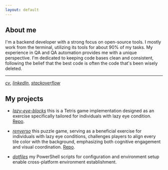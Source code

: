 ```yaml
---
layout: default
---
```


## About me
I'm a backend developer with a strong focus on open-source tools. I mostly work from the terminal, utilizing its tools for about 90% of my tasks. My experience in QA and QA automation provides me with a unique perspective. 
I'm dedicated to keeping code bases clean and consistent, following the belief that the best code is often the code that's been wisely deleted.

* * *

_[cv](./cv.html)_, _[linkedIn](https://www.linkedin.com/in/alexander-gurevich-6944a2162/)_, _[stackoverflow](https://stackoverflow.com/users/6482931/monsieur-merso)_

## My projects
* _[lazy-eye-blocks](https://leblocks.github.io/lazy-eye-blocks/)_ this is a Tetris game implementation designed as an exercise specifically tailored for individuals with lazy eye condition. [Repo](https://github.com/leblocks/lazy-eye-blocks).

* _[renverso](https://leblocks.github.io/renverso/)_ this puzzle game, serving as a beneficial exercise for individuals with lazy eye conditions, challenges players to align every tile color with the background, emphasizing both cognitive engagement and visual coordination. [Repo](https://github.com/leblocks/renverso).

* _[dotfiles](https://github.com/leblocks/dotfiles)_ my PowerShell scripts for configuration and environment setup enable cross-platform environment establishment.